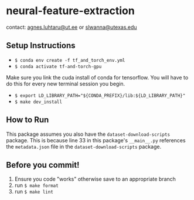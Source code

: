 # neural-feature-extraction

contact: agnes.luhtaru@ut.ee or slwanna@utexas.edu

## Setup Instructions
- ```$ conda env create -f tf_and_torch_env.yml```
- ```$ conda activate tf-and-torch-gpu```

Make sure you link the cuda install of conda for tensorflow. You will have to do this
for every new terminal session you begin.

- ```$ export LD_LIBRARY_PATH="${CONDA_PREFIX}/lib:${LD_LIBRARY_PATH}"``` 
- ```$ make dev_install```

## How to Run
This package assumes you also have the ```dataset-download-scripts``` package. This is because line 33 in this package's ```__main__.py``` references the ```metadata.json``` file in the ```dataset-download-scripts``` package.

## Before you commit!

1. Ensure you code "works" otherwise save to an appropriate branch
2. run ```$ make format``` 
3. run ```$ make lint```   